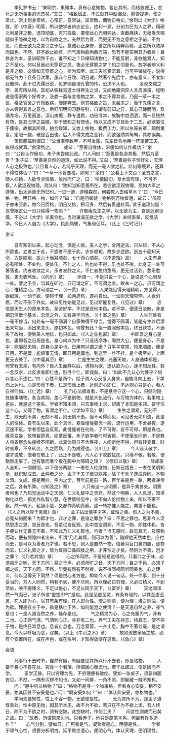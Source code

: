 <!-- { "loadSidebar": true } -->
　　李见罗书云：“果明宗，果知本，真有心意知物，各止其所，而格致诚正，总付之无所事事的光景矣。”又曰：“格致诚正，不过就其中缺漏处，照管提撕，使之常止。常止则身常修，心常正，意常诚，知常致，而物自格矣。”余则以《大学》格致，即《中庸》明善，所以使学者辨志定业，绝利一源，分剖为巳为人之界，精研义利是非之极，透顶彻底，穷穴捣巢，要使此心光明洞达，直截痛快，无毫发含糊疑似于隐微之地，以为自欺之主。夫然后为善，而更无不为之意拒之于前，不为恶，而更无欲为之意引之于后。意诚心正身修，善之所以纯粹而精，止之所以敦厚而固也。不然，非不欲止欲修，而气禀物欲拘蔽万端，恐有不能实用其力者矣！且修身为本，圣训昭然千古，谁不知之？只缘知诱物化，不能反躬，非欲能累人，知之不至也。何以旦昼必无穿窬之念，夜必无穿窬之梦？知之切至也。故学者辨义利是非之极，必皆如无穿窬之心，斯为知至。此工夫吃紧沉着，岂可平铺放在，说得都无气力？且条目次第，虽非今日致、明日诚，然著个先后字，亦有意义，不宜如此儱侗。此不过先儒旧说，见罗则自谓孔曾的传，恐决不入也。
　　余观文成之学，盖有所从得。其初从铁柱宫道士得养生之说，又闻地藏洞异人言周濓溪、程明道是儒家两个好秀才，及娄一斋与言格物之学，求之不得其说，乃因一草一木之说，格及官舍之竹而致病，旋即弃去。则其格致之旨，未尝求之，而于先儒之言，亦未尝得其言之意也。后归阳明洞习静导引，自谓有前知之异，其心已静而明。及谪龙场，万里孤游，深山夷境，静专澄默，功倍寻常，故胸中益洒洒，而一旦恍然有悟，是其旧学之益精，非于致知之有悟也。特以文成不甘自处于二氏，必欲篡位于儒宗，故据其所得，拍合致知，又妆上格物，极费工力，所以左笼右罩，颠倒重复。定眼一觑，破绽百出也。后人不得文成之金针，而欲强绣其鸳鸯，其亦误矣。
　　萧自麓临别谓曰：“公当潜养数年，不可发露，先辈皆背地用一阵坚苦工夫，故得成就耳。”余深然之。
　　或曰：“至善自性体，宋儒如何认作极功？”余曰：“公自认作极功，朱子未尝如此说。门人问曰：‘至善是各造其极，然后为至否？’朱子曰：‘至善是自然的道理，如此说不得。’又曰：‘至善是些子恰好处，天理人心之极致也。’公且看人心，若纯乎天理，而无一毫人欲之私，此何等境界，还算不得性体否？”曰：“一草一木皆要格，如何？”余曰：“公看上下文否？圣贤之言，随人抑扬，人欲专求性情，故推而广之，曰：‘性情固切，草木皆有理，不可不察。’人欲泛观物理，则又曰：‘致知当知至善所在，若徒欲泛观物理，恐如大军之游骑，出太远而无所归也。’一进一退，道理森然，何尝教人去格草木？”曰：“今日格一物，明日格一物，如何？”曰：“自是问者疑一物格则万物皆通，故云：‘虽颜子亦未至此，惟今日而格，明日又格，积习多，然后有贯通处耳。’此于道理何疑？岂曾限定公一日只格得一物耶？”
　　许敬庵先生之学，以无欲为主，自是迥别世儒，不必以《大学》论离合也。当时濓溪无欲之学，《大学》未经表章，反觉洁净。今日人人自为《大学》，执此病彼，气象局促耳。（此上《三时记》）

讲义

　　自有知识以来，起心动念，俱是人欲。圣人之学，全用逆法，只从矩，不从心所欲也。立者立于此，不惑者不惑于此，步步顺矩，故步步逆欲。到五十而知天命，方是顺境，故六十而耳顺矣，七十而心顺矣。（《不逾矩》章）
　　人生有身必有所处，不处约，便处乐。不仁之人，约也处不得，乐也处不得，此身无一处可著落也。约者收敛之义，乐者发舒之义。不仁者愈约愈局，更无过活处，愈乐愈放，更无收煞处。（《约乐》章）
　　所谓一，不是只说一个心，是说这个心到至一处。譬之于金，当其在矿时，只可谓之矿，不可谓之金。故未一之心，只可谓之心；惟精之心，方可谓之一。（《一贯》章）
　　人果能见得天理精明，方见得人欲细微，一动于欲，便碍于理，如两造然，遂内自讼。一讼则天理常伸，人欲消屈，而过不形于外矣。故曰见性始能见过，见过斯能复性。（《见过》章）
　　忠信是天生人的原来本色，圣贤好学，不过是还他本色。若不学，便逐日浇散，非是把忠信做个基本，忠信之外，又有甚学问也。（《十室之邑》章）
　　人生何处有一毫不停当，何处有一毫不圆满？自家做得不停当，觉得不圆满，皆是有生以后添出来勾当，添出来念头，原初本色，何曾有此？但一直照他本色，终日钦钦，不迷失了故物，便到圣人地位，也只如此。（《人之生也直》章）
　　中即吾之身心是也，庸即吾之日用是也，身心何以为中？只洁洁净净，廓然大公，便是身心，不是中；能廓然无物，即身心是中也。日用何以谓之庸？只平平常常，物来顺应，便是日用，不是庸；能顺事无情，即日用是庸也。到这里一丝不挂，是个极至处，上面更无去处了。（《中庸其至》章）
　　仁是生生之理，充塞天地，人身通体都是，何曾有去来，有内外？自人生而静以后，诱物为欲，遂认欲为心，迷不知反耳。若一念反求，此反求者即仁也，别寻个仁，即误矣。曰：“如此不几认心为性乎？何以言心不违仁。”曰：心性不是两个，程子谓人心反复入身来，自能寻向上去，下学而上达也。心是形而下者，仁是形而上者，达则即心即仁，不达则心只是心，看人自得何如。（《仁远》章）
　　孔门心法极难看，不是悬空守这一个心，只随时随处随事随物，各当其则。盖心不是别物，就是大化流行，与万物为体的，若事物上差失，就是这个差失。学者不知本领，只去事物上求，却离了本知是本领。要守住这个心，又碍了物。皆谓之不仁。（《学如不及》章）
　　生生之谓易，无刻不生，则无刻不易，无刻不易，则无刻不逝。但不可得而见，可见者无如川流，此是人的性体。自有生以来，此个真体，变做憧憧妄念一般，流行运用，不舍昼夜，遂沉迷不反。学者但猛自反观，此憧憧者在何处，了不可得，妄不可得，即是真也。缘真变妄，故转妄即真，如掌反覆。朱子欲学者时时省察，不使毫发间断，不是教人将省察念头接续不间断，此真体原自不舍昼夜，人间断他不得，但有转变耳。时时省察，不令转变，久之而熟，乃为成德也。（《川上》章）
　　今人错认敬字，谓才说敬，便著在敬上了，此正不是敬。凡人心下胶胶扰扰，只缘不敬，若敬，便豁然无事了。岂有敬而著个敬在胸中为障碍之理？（《修已以敬》章）
　　除却圣人全知，一彻俱彻，以下便分两路：一者在人伦庶物，日知日践去；一者在灵明知觉，默识默成去。此两者之分，孟子于夫子微见朕兆，陆子于朱子遂成异同。本朝文清、文成，便是两样。宇内之学，百年前是前一路，百年来是后一路，两者递传之后，各有所弊。（《知及之》章）
　　人只有这一点明察，是异于禽兽处。明察者何也？乃知觉运动中之天则，仁义礼智中之灵窍。然这个明察，人人具足，知诱物化以后，都变作私智小慧，在世情俗见中，全不向人伦庶物上来，所以不著不察。然一转头，私智小慧，又都作真明真察。这一转亦惟人能之，禽兽不能也。（《人之所以异于禽兽》章）
　　孟子拈出情字才字，证性之善。然人之为不善，必竟从何而来？为即才也，非才之罪，是谁之罪欤？曰：不思之罪也。思非今人泛然思虑之思，是反观也。吾辈试自反观，此中空空洞洞，不见一物，即性体也。告子便认作无善无不善，不知此乃仁义礼智也。何者？当无感时，故见其无，及感物而动，便有恻隐四者出来，所谓“乃若其情，则可以为善”，随顺他天然本色，应付而去，是可以为善者乃才也。若不思，则人是蠢然一物，信著耳目口鼻四肢，逐物而去，仁义礼智之才，皆为耳目口鼻四肢之用，才非性之才矣。然则为不善，岂才之罪？（《乃若其情》章）
　　心之所同然，不是轻易说得的。只看口之于味，必须易牙之味，天下方同；耳之于声，必须师旷之音，天下方同；目之于色，必须子都之姣，天下方同。不然，毕竟有然有不然者，说不得同视同听同美也。心之理义，何以见得天下同然？须是悦心者方是。即如今人说一句话，处一件事，到十分妥当的，方人人同然，稍有不到，便不尽同。所以理必曰穷理，义必曰精义，不到至处，唤不得理义，不足以悦心，不足以同于天下。（《富岁》章）
　　天地间浑然一气而已，张子所谓“虚空即气”是也。此是至虚至灵，有条有理的。以其至虚至灵，在人即为心，以其有条有理，在人即为性。澄之则清，便为理；淆之则浊，便为欲。理是存主于中，欲是梏亡于外，如何能澄之使清？一是天道自然之养，夜气是也；一是人道当然之养，操存是也。
　　气之精灵为心，心之充塞为气，非有二也。心正则气清，气清则心正，亦非有二也。养气工夫在持志，持其志，便不梏于物，是终日常息也。息者止息也，万念营营，一齐止息，胸中不著丝毫，是之谓息。今人以呼吸为息，谬矣。（以上《牛山之木》章）
　　放如流放窜殛之放，必有个安置所在，或在声色，或在名利，才知得放便在这里。（《放心》章）

会语

　　凡事行不去时节，自然有疑，有疑要思其所以行不去者，即是格物。
　　人要于身心不自在处，究竟一个著落，所谓困心衡虑也。若于此蹉过，便是困而不学。
　　圣学正脉，只以穷理为先，不穷理便有破绽。譬如一张桌子，须要四面皆见，不然，一隅有污秽不知也，又如一间屋，一角不照，即躲藏一贼不知也。
　　问：“静中何以格物？”曰：“格物不是寻一个物来格，但看身心安妥，稍不安妥，格其因甚不安妥是也。”问：“既安妥如何？”曰：“体认此安妥，亦格物也。”
　　学问先要知性，性上不容一物，无欲便是性。
　　无为其所不为，是孟子道性善处。性中原无物，因其所本无，故不为不欲，若只在不为不欲上求，吾人终日，除不为不欲之时，须有空缺。此空缺时，作何工夫？
　　问言性则故而已矣之故。曰：“故者，所谓原来头也。只看赤子，他只是原来本色，何尝有许多造作？”
　　心气分别，譬如日，广照者是气，凝聚者是心，明便是性。
　　学者于理气心性，须要分析明白。延平默坐澄心，便明心气，体认天理，便明理性。
